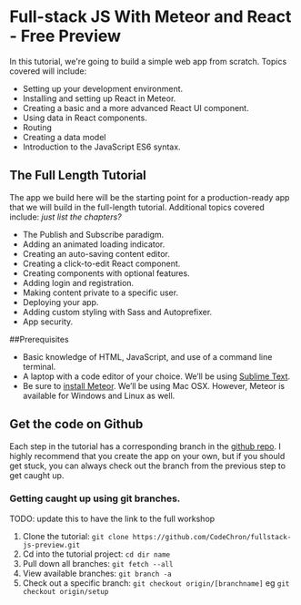# Full-stack JS With Meteor and React - Free Preview

In this tutorial, we're going to build a simple web app from scratch. Topics covered will include:
- Setting up your development environment.
- Installing and setting up React in Meteor.
- Creating a basic and a more advanced React UI component.
- Using data in React components.
- Routing
- Creating a data model
- Introduction to the JavaScript ES6 syntax.


## The Full Length Tutorial
The app we build here will be the starting point for a production-ready app that we will build in the full-length tutorial.  Additional topics covered include:
_just list the chapters?_

- The Publish and Subscribe paradigm.
- Adding an animated loading indicator.
- Creating an auto-saving content editor.
- Creating a click-to-edit React component.
- Creating components with optional features.
- Adding login and registration.
- Making content private to a specific user.
- Deploying your app.
- Adding custom styling with Sass and Autoprefixer.
- App security.


##Prerequisites 
- Basic knowledge of HTML, JavaScript, and use of a command line terminal.
- A laptop with a code editor of your choice.  We’ll be using [Sublime Text](http://www.sublimetext.com/3 ).
- Be sure to [install Meteor](https://www.meteor.com/install). We’ll be using Mac OSX. However, Meteor is available for Windows and Linux as well.

## Get the code on Github
Each step in the tutorial has a corresponding branch in the [github repo](https://github.com/CodeChron/fullstack-js-preview).  I highly recommend that you create the app on your own, but if you should get stuck, you can always check out the branch from the previous step to get caught up.

### Getting caught up using git branches.
TODO: update this to have the link to the full workshop

1. Clone the tutorial: ```git clone https://github.com/CodeChron/fullstack-js-preview.git```
2. Cd into the tutorial project: ```cd dir name```
2. Pull down all branches: ```git fetch --all```
3. View available branches: ```git branch -a```
4. Check out a specific branch: ```git checkout origin/[branchname]``` eg ```git checkout origin/setup```